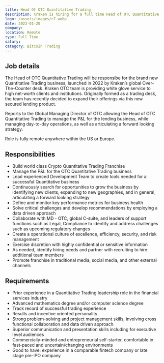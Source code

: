 ```yaml
---
title: Head Of OTC Quantitative Trading
description: Kraken is hiring for a full time Head of OTC Quantitative Trading since Jan 20, 2023. Apply today.
logo: /assets/images/c7.webp
date: 2023-01-20
company: 
location: Remote
type: Full Time
salary: 
category: Bitcoin Trading
---
```


## Job details

The Head of OTC Quantitative Trading will be responsibe for the brand new Quantitative Trading business, launched in 2022 by Kraken’s global Over-The-Counter desk. Kraken OTC team is providing white glove service to high net-worth clients and institutions. Originally formed as a trading desk, the team has recently decided to expand their offerings via this new secured lending product.

Reports to the Global Managing Director of OTC allowing the Head of OTC Quantitative Trading to manage the P&L for the lending business, while managing day-to-day operations, as well as articulating a forward looking strategy.

Role is fully remote anywhere within the US or Europe.

## Responsibilities

- Build world class Crypto Quantitative Trading Franchise
- Manage the P&L for the OTC Quantitative Trading business
- Lead experienced Development Team to create tools needed for a successful Quantitative business
- Continuously search for opportunities to grow the business by identifying new clients, expanding to new geographies, and in general, articulating a forward looking strategy
- Define and monitor key performance metrics for business health
- Solve critical challenges and develop recommendations by employing a data driven approach
- Collaborate with MD - OTC, global C-suite, and leaders of support functions such as Legal, Compliance to identify and address challenges such as upcoming regulatory changes
- Create a operational culture of excellence, efficiency, security, and risk management
- Exercise discretion with highly confidential or sensitive information
- As needed, identify hiring needs and partner with recruiting to hire additional team members
- Promote franchise in traditional media, social media, and other external channels

## Requirements

- Prior experience in a Quantitative Trading leadership role in the financial services industry
- Advanced mathematics degree and/or computer science degree
- Track record of successful trading experience
- Results and incentive oriented personality
- Strong problem-solving and project management skills, involving cross functional collaboration and data driven approach
- Superior communication and presentation skills including for executive level audiences
- Commercially-minded and entrepreneurial self-starter, comfortable in fast-paced and uncertain/changing environments
- Good to have: experience in a comparable fintech company or late stage pre-IPO company
